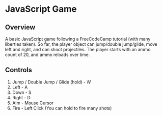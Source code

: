 # JavaScript Game

## Overview
A basic JavaScript game following a FreeCodeCamp tutorial (with many liberties taken). So far, the player object can jump/double jump/glide, move left and right, and can shoot projectiles. The player starts with an ammo count of 20, and ammo reloads over time. 

## Controls
1. Jump / Double Jump / Glide (hold) - W
2. Left - A
3. Down - S
4. Right - D
5. Aim - Mouse Cursor
6. Fire - Left Click (You can hold to fire many shots)

